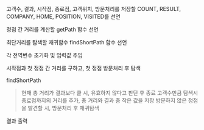 고객수, 결과, 시작점, 종료점, 고객위치, 방문처리를 저장할 COUNT, RESULT, COMPANY, HOME, POSITION, VISITED를 선언

정점 간 거리를 계산할 getPath 함수 선언

최단거리를 탐색할 재귀함수 findShortPath 함수 선언

각 전역변수 초기화 및 입력값 주입

시작점과 첫 정점 간 거리를 구하고, 첫 정점 방문처리 후 탐색

findShortPath
> 현재 총 거리가 결과보다 클 시, 유효하지 않다고 판단 후 종료
> 고객수만큼 탐색시 종료점까지의 거리를 추가, 총 거리와 결과 중 작은 값을 저장
> 방문하지 않은 정점을 발견할 시, 방문처리 후 재귀탐색

결과 출력